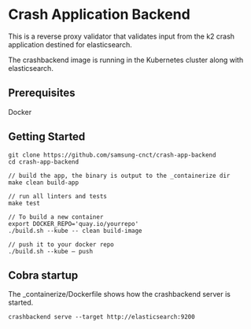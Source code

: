 # Crash Application Backend

This is a reverse proxy validator that validates input from the k2 crash application destined for elasticsearch.

The crashbackend image is running in the Kubernetes cluster along with elasticsearch.

## Prerequisites
Docker

##  Getting Started
    git clone https://github.com/samsung-cnct/crash-app-backend
    cd crash-app-backend

    // build the app, the binary is output to the _containerize dir 
    make clean build-app

    // run all linters and tests
    make test

    // To build a new container
    export DOCKER_REPO='quay.io/yourrepo'
    ./build.sh --kube -- clean build-image

    // push it to your docker repo
    ./build.sh --kube — push

## Cobra startup
The _containerize/Dockerfile shows how the crashbackend server is started.

    crashbackend serve --target http://elasticsearch:9200

  





